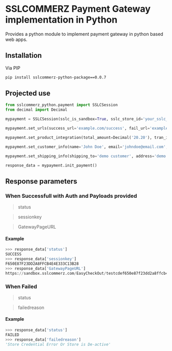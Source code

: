 # SSLCOMMERZ Payment Gateway implementation in Python
Provides a python module to implement payment gateway in python based web apps.

## Installation
Via PIP
```bash
pip install sslcommerz-python-package==0.0.7
```
## Projected use
```python
from sslcommerz_python.payment import SSLCSession
from decimal import Decimal

mypayment = SSLCSession(sslc_is_sandbox=True, sslc_store_id='your_sslc_store_id', sslc_store_pass='your_sslc_store_passcode')

mypayment.set_urls(success_url='example.com/success', fail_url='example.com/failed', cancel_url='example.com/cancel', ipn_url='example.com/payment_notification')

mypayment.set_product_integration(total_amount=Decimal('20.20'), tran_id='123', currency='BDT', product_category='clothing', product_name='demo-product', num_of_item=2, shipping_method='YES', product_profile='None')

mypayment.set_customer_info(name='John Doe', email='johndoe@email.com', address1='demo address', address2='demo address 2', city='Dhaka', postcode='1207', country='Bangladesh', phone='01711111111')

mypayment.set_shipping_info(shipping_to='demo customer', address='demo address', city='Dhaka', postcode='1209', country='Bangladesh')

response_data = mypayment.init_payment()
```

## Response parameters
### When Successfull with Auth and Payloads provided
> status

> sessionkey

> GatewayPageURL

#### Example
```python
>>> response_data['status']
SUCCESS
>>> response_data['sessionkey']
F650E87F23DD2A8FFCB4E4E333C13B28
>>> response_data['GatewayPageURL']
https://sandbox.sslcommerz.com/EasyCheckOut/testcdef650e87f23dd2a8ffcb4234fasf3b28
```

### When Failed
> status

> failedreason

#### Example
```python
>>> response_data['status']
FAILED
>>> response_data['failedreason']
'Store Credential Error Or Store is De-active'
```